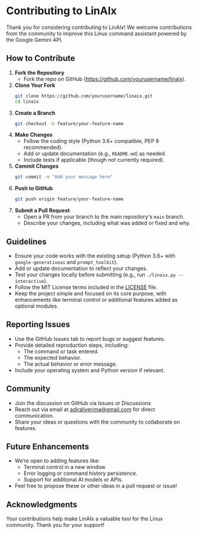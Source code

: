 # Contributing to LinAIx

Thank you for considering contributing to LinAIx! We welcome contributions from the community to improve this Linux command assistant powered by the Google Gemini API.

## How to Contribute
1. **Fork the Repository**
   - Fork the repo on GitHub (https://github.com/yourusername/linaix).
2. **Clone Your Fork**
   ```bash
   git clone https://github.com/yourusername/linaix.git
   cd linaix
   ```
3. **Create a Branch**
   ```bash
   git checkout -b feature/your-feature-name
   ```
4. **Make Changes**
   - Follow the coding style (Python 3.6+ compatible, PEP 8 recommended).
   - Add or update documentation (e.g., `README.md`) as needed.
   - Include tests if applicable (though not currently required).
5. **Commit Changes**
   ```bash
   git commit -m "Add your message here"
   ```
6. **Push to GitHub**
   ```bash
   git push origin feature/your-feature-name
   ```
7. **Submit a Pull Request**
   - Open a PR from your branch to the main repository's `main` branch.
   - Describe your changes, including what was added or fixed and why.

## Guidelines
- Ensure your code works with the existing setup (Python 3.6+ with `google-generativeai` and `prompt_toolkit`).
- Add or update documentation to reflect your changes.
- Test your changes locally before submitting (e.g., run `./linaix.py --interactive`).
- Follow the MIT License terms included in the [LICENSE](LICENSE) file.
- Keep the project simple and focused on its core purpose, with enhancements like terminal control or additional features added as optional modules.

## Reporting Issues
- Use the GitHub Issues tab to report bugs or suggest features.
- Provide detailed reproduction steps, including:
  - The command or task entered.
  - The expected behavior.
  - The actual behavior or error message.
- Include your operating system and Python version if relevant.

## Community
- Join the discussion on GitHub via Issues or Discussions
- Reach out via email at adiraliyerima@gmail.com for direct communication.
- Share your ideas or questions with the community to collaborate on features.

## Future Enhancements
- We’re open to adding features like:
  - Terminal control in a new window 
  - Error logging or command history persistence.
  - Support for additional AI models or APIs. 
- Feel free to propose these or other ideas in a pull request or issue!

## Acknowledgments
Your contributions help make LinAIx a valuable tool for the Linux community. Thank you for your support!


